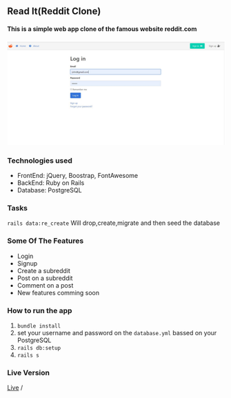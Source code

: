## Read It(Reddit Clone)
#### This is a simple web app clone of the famous website reddit.com
![scr](https://github.com/azdrenymeri/azdrenymeri.github.io/blob/master/images/read-it.JPG)
### Technologies used
* FrontEnd: jQuery, Boostrap, FontAwesome
* BackEnd: Ruby on Rails
* Database: PostgreSQL

### Tasks
`rails data:re_create` Will drop,create,migrate and then seed the database

### Some Of The Features
* Login
* Signup
* Create a subreddit
* Post on a subreddit
* Comment on a post
* New features comming soon

### How to run the app
1. `bundle install`
2. set your username and password on the `database.yml` bassed on your PostgreSQL
3. `rails db:setup`
4. `rails s`

### Live Version
[Live](https://justreadit.herokuapp.com/)
/